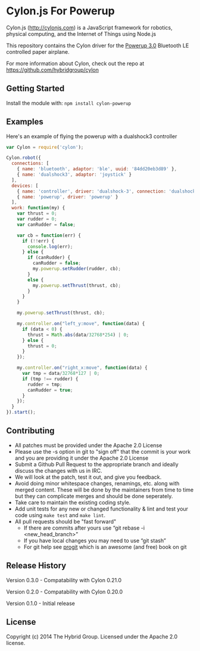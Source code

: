 # Cylon.js For Powerup

Cylon.js (http://cylonjs.com) is a JavaScript framework for robotics, physical computing, and the Internet of Things using Node.js

This repository contains the Cylon driver for the [Powerup 3.0](http://www.poweruptoys.com/products/powerup-v3) Bluetooth LE controlled paper airplane.

For more information about Cylon, check out the repo at
https://github.com/hybridgroup/cylon

## Getting Started

Install the module with: `npm install cylon-powerup`

## Examples
Here's an example of flying the powerup with a dualshock3 controller
```javascript
var Cylon = require('cylon');

Cylon.robot({
  connections: [
    { name: 'bluetooth', adaptor: 'ble', uuid: '84dd20eb3d89' },
    { name: 'dualshock3', adaptor: 'joystick' }
  ],
  devices: [
    { name: 'controller', driver: 'dualshock-3', connection: 'dualshock3' }, 
    { name: 'powerup', driver: 'powerup' }
  ],
  work: function(my) {
    var thrust = 0;
    var rudder = 0;
    var canRudder = false;

    var cb = function(err) {
      if (!!err) {
        console.log(err);
      } else {
        if (canRudder) {
          canRudder = false;
          my.powerup.setRudder(rudder, cb);
        }
        else {
          my.powerup.setThrust(thrust, cb);
        }
      }
    }

    my.powerup.setThrust(thrust, cb);

    my.controller.on("left_y:move", function(data) {
      if (data < 0) {
        thrust = Math.abs(data/32768*254) | 0;
      } else {
        thrust = 0;
      }
    });

    my.controller.on("right_x:move", function(data) {
      var tmp = data/32768*127 | 0;
      if (tmp !== rudder) {
        rudder = tmp;
        canRudder = true;
      }
    });
  }
}).start();
```

## Contributing

* All patches must be provided under the Apache 2.0 License
* Please use the -s option in git to "sign off" that the commit is your work and you are providing it under the Apache 2.0 License
* Submit a Github Pull Request to the appropriate branch and ideally discuss the changes with us in IRC.
* We will look at the patch, test it out, and give you feedback.
* Avoid doing minor whitespace changes, renamings, etc. along with merged content. These will be done by the maintainers from time to time but they can complicate merges and should be done seperately.
* Take care to maintain the existing coding style.
* Add unit tests for any new or changed functionality & lint and test your code using `make test` and `make lint`.
* All pull requests should be "fast forward"
  * If there are commits after yours use “git rebase -i <new_head_branch>”
  * If you have local changes you may need to use “git stash”
  * For git help see [progit](http://git-scm.com/book) which is an awesome (and free) book on git

## Release History

Version 0.3.0 - Compatability with Cylon 0.21.0

Version 0.2.0 - Compatability with Cylon 0.20.0

Version 0.1.0 - Initial release

## License

Copyright (c) 2014 The Hybrid Group. Licensed under the Apache 2.0 license.
